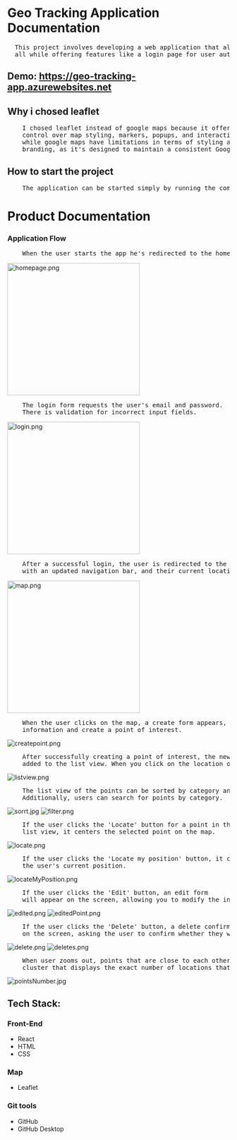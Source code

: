 # Geo Tracking Application Documentation 
<pre>
  This project involves developing a web application that allows users to view a map,create, edit,delete, and save points of interest,
  all while offering features like a login page for user authentication and a menu for easy navigation.
</pre>


## Demo: https://geo-tracking-app.azurewebsites.net

## Why i chosed leaflet
<pre>
    I chosed leaflet instead of google maps because it offers you full 
    control over map styling, markers, popups, and interactions, 
    while google maps have limitations in terms of styling and 
    branding, as it's designed to maintain a consistent Google Maps look.
</pre>

## How to start the project

<pre>
    The application can be started simply by running the command `npm start`.
</pre>

# Product Documentation
### Application Flow

<pre>
    When the user starts the app he's redirected to the home page.
</pre>

<p>
    <img height="300em" src="https://imageupload.io/ib/mh09BMjW0KnNfCn_1693566321.png" alt="homepage.png"/>
</p>

<pre>
    The login form requests the user's email and password. 
    There is validation for incorrect input fields.
</pre>

<p>
    <img height="300em" src="https://imageupload.io/ib/NijMsSWcGfgKmcX_1693565990.png" alt="login.png"/>
</p>

<pre>
    After a successful login, the user is redirected to the map page
    with an updated navigation bar, and their current location is centered on the map.
</pre>

<p>
    <img height="300em" src="https://imageupload.io/ib/2bypHssLGmy6pY2_1693566841.png" alt="map.png"/>
</p>

<pre>
    When the user clicks on the map, a create form appears, allowing the user to enter
    information and create a point of interest.
</pre>

<p>
    <img  src="https://imageupload.io/ib/mIERFLvXlTh4doa_1693567428.png" alt="createpoint.png"/>
</p>

<pre>
    After successfully creating a point of interest, the new location is 
    added to the list view. When you click on the location on the map, a popup appears.
</pre>

<p>
    <img  src="https://imageupload.io/ib/ZVgclgpXEivwEd3_1693567739.png" alt="listview.png"/>
</p>

<pre>
    The list view of the points can be sorted by category and name. 
    Additionally, users can search for points by category.
</pre>

<p>
    <img  src="https://imageupload.io/ib/Lq9UD4I586GGIza_1693568129.jpg" alt="sorrt.jpg"/>
    <img  src="https://imageupload.io/ib/Iq0A8WlQ65aKGjZ_1693568157.png" alt="filter.png"/>
</p>

<pre>
    If the user clicks the 'Locate' button for a point in the 
    list view, it centers the selected point on the map.
</pre>

<p>
    <img  src="https://imageupload.io/ib/2OnuG2RIgKvWGxK_1693568378.png" alt="locate.png"/>
<p>

<pre>
    If the user clicks the 'Locate my position' button, it centers the map on 
    the user's current position.
</pre>

<p>
    <img  src="https://imageupload.io/ib/xmZggui69okhI7s_1693568562.png" alt="locateMyPosition.png"/>
</p>

<pre>
    If the user clicks the 'Edit' button, an edit form 
    will appear on the screen, allowing you to modify the information of the point.
</pre>

<p>
    <img  src="https://imageupload.io/ib/Ylf2edThMeCG3EY_1693568837.png" alt="edited.png"/>
    <img  src="https://imageupload.io/ib/MzUXhH5pIvBFeqF_1693568944.png" alt="editedPoint.png"/>
</p>

<pre>
    If the user clicks the 'Delete' button, a delete confirmation dialog will appear
    on the screen, asking the user to confirm whether they want to delete the point.
</pre>

<p>
 <img  src="https://imageupload.io/ib/1wLgz9qQw0n42IR_1693569103.png" alt="delete.png"/>
    <img  src="https://imageupload.io/ib/cvSkkOKirMpfWtB_1693569180.png" alt="deletes.png"/>
</p>

<pre>
    When user zooms out, points that are close to each other form a marker
    cluster that displays the exact number of locations that are in close proximity.
</pre>
<p>
    <img  src="https://imageupload.io/ib/uWWI7uLG9FXWXbU_1693651787.jpg" alt="pointsNumber.jpg"/>
</p>

## Tech Stack:
### Front-End
<p></p>
<ul>
  <li>React</li>
  <li>HTML</li>
  <li>CSS</li>
</ul>

### Map 
<ul>
  <li>Leaflet</li>
</ul>

### Git tools
<p></p>
<ul>
  <li>GitHub</li>
  <li>GitHub Desktop</li>
</ul>
